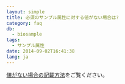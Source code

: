 ```yaml
---
layout: simple
title: 必須のサンプル属性に対する値がない場合は?
category: faq
db:
  - biosample
tags: 
  - サンプル属性
date: 2014-09-02T16:41:38
lang: ja
---
```


[値がない場合の記載方法](/biosample/submission.html#missing-value-reporting)をご覧ください。

